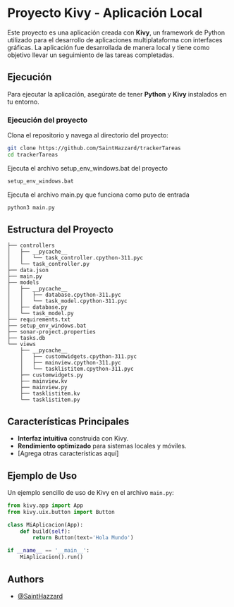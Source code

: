 # Proyecto Kivy - Aplicación Local

Este proyecto es una aplicación creada con **Kivy**, un framework de Python utilizado para el desarrollo de aplicaciones multiplataforma con interfaces gráficas. La aplicación fue desarrollada de manera local y tiene como objetivo llevar un seguimiento de las tareas completadas.


## Ejecución

Para ejecutar la aplicación, asegúrate de tener **Python** y **Kivy** instalados en tu entorno.

### Ejecución del proyecto

Clona el repositorio y navega al directorio del proyecto:

```bash
git clone https://github.com/SaintHazzard/trackerTareas
cd trackerTareas
```

Ejecuta el archivo setup_env_windows.bat del proyecto

```bash
setup_env_windows.bat
```

Ejecuta el archivo main.py que funciona como puto de entrada
```bash
python3 main.py
```
## Estructura del Proyecto

```plaintext
├── controllers
│   ├── __pycache__
│   │   └── task_controller.cpython-311.pyc
│   └── task_controller.py
├── data.json
├── main.py
├── models
│   ├── __pycache__
│   │   ├── database.cpython-311.pyc
│   │   └── task_model.cpython-311.pyc
│   ├── database.py
│   └── task_model.py
├── requirements.txt
├── setup_env_windows.bat
├── sonar-project.properties
├── tasks.db
└── views
    ├── __pycache__
    │   ├── customwidgets.cpython-311.pyc
    │   ├── mainview.cpython-311.pyc
    │   └── tasklistitem.cpython-311.pyc
    ├── customwidgets.py
    ├── mainview.kv
    ├── mainview.py
    ├── tasklistitem.kv
    └── tasklistitem.py 
```

## Características Principales

- **Interfaz intuitiva** construida con Kivy.
- **Rendimiento optimizado** para sistemas locales y móviles.
- [Agrega otras características aquí]

## Ejemplo de Uso

Un ejemplo sencillo de uso de Kivy en el archivo `main.py`:

```python
from kivy.app import App
from kivy.uix.button import Button

class MiAplicacion(App):
    def build(self):
        return Button(text='Hola Mundo')

if __name__ == '__main__':
    MiAplicacion().run()
```


## Authors

- [@SaintHazzard](https://github.com/SaintHazzard)

